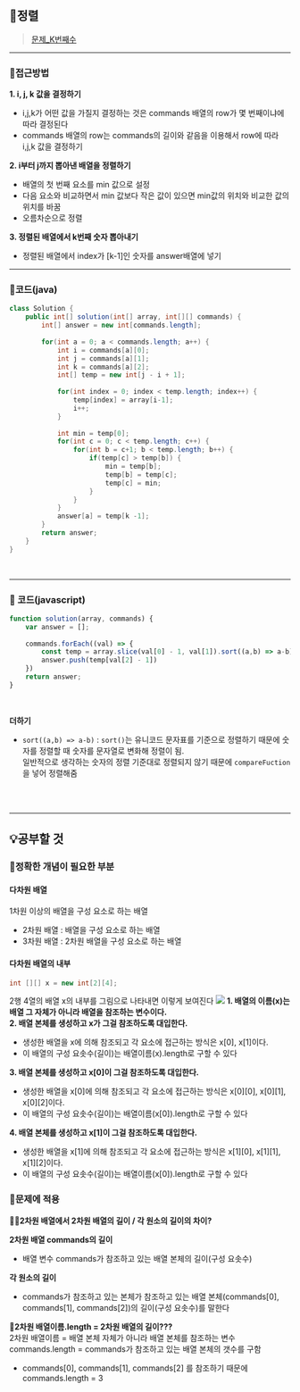 ## 📝정렬    
> [문제_K번째수](https://programmers.co.kr/learn/courses/30/lessons/42748) 

---
### 📍접근방법
**1. i, j, k 값을 결정하기**
- i,j,k가 어떤 값을 가질지 결정하는 것은 commands 배열의 row가 몇 번째이냐에 따라 결정된다 
- commands 배열의 row는 commands의 길이와 같음을 이용해서 row에 따라 i,j,k 값을 결정하기

**2. i부터 j까지 뽑아낸 배열을 정렬하기**
- 배열의 첫 번째 요소를 min 값으로 설정
- 다음 요소와 비교하면서 min 값보다 작은 값이 있으면 min값의 위치와 비교한 값의 위치를 바꿈
- 오름차순으로 정렬

**3. 정렬된 배열에서 k번째 숫자 뽑아내기**
- 정렬된 배열에서 index가 [k-1]인 숫자를 answer배열에 넣기

---
### 📍코드(java)
``` java
class Solution {
    public int[] solution(int[] array, int[][] commands) {
        int[] answer = new int[commands.length];
        
        for(int a = 0; a < commands.length; a++) {
            int i = commands[a][0];
            int j = commands[a][1];
            int k = commands[a][2];                        
            int[] temp = new int[j - i + 1];
        
            for(int index = 0; index < temp.length; index++) {
                temp[index] = array[i-1];
                i++;
            }
        
            int min = temp[0];
            for(int c = 0; c < temp.length; c++) {
                for(int b = c+1; b < temp.length; b++) {
                    if(temp[c] > temp[b]) {
                        min = temp[b];
                        temp[b] = temp[c];
                        temp[c] = min;
                    }
                }
            }
            answer[a] = temp[k -1];        
        }
        return answer;
    }
}
```

<br />

----
### 📍 코드(javascript)

```javascript
function solution(array, commands) {
    var answer = [];
    
    commands.forEach((val) => {
        const temp = array.slice(val[0] - 1, val[1]).sort((a,b) => a-b);
        answer.push(temp[val[2] - 1])
    })
    return answer;
}
```
<br />

**더하기**
- `sort((a,b) => a-b)` : `sort()`는 유니코드 문자표를 기준으로 정렬하기 때문에 숫자를 정렬할 때 숫자를 문자열로 변화해 정렬이 됨.     
                         일반적으로 생각하는 숫자의 정렬 기준대로 정렬되지 않기 때문에 `compareFuction`을 넣어 정렬해줌
                         
     <br />
     <br />
---
## 💡공부할 것
### 📍정확한 개념이 필요한 부분
#### 다차원 배열
1차원 이상의 배열을 구성 요소로 하는 배열  
- 2차원 배열 : 배열을 구성 요소로 하는 배열 
- 3차원 배열 : 2차원 배열을 구성 요소로 하는 배열

#### 다차원 배열의 내부
``` java 
int [][] x = new int[2][4];
```
2행 4열의 배열 x의 내부를 그림으로 나타내면 이렇게 보여진다
![](https://images.velog.io/images/zero9657/post/80b24ee0-93f6-439a-b980-9fa270502a08/KakaoTalk_20210722_190908865.jpg)
**1. 배열의 이름(x)는 배열 그 자체가 아니라 배열을 참조하는 변수이다.       
2. 배열 본체를 생성하고 x가 그걸 참조하도록 대입한다.** 
- 생성한 배열을 x에 의해 참조되고 각 요소에 접근하는 방식은 x[0], x[1]이다.
 - 이 배열의 구성 요솟수(길이)는 배열이름(x).length로 구할 수 있다

**3. 배열 본체를 생성하고 x[0]이 그걸 참조하도록 대입한다.**
- 생성한 배열을 x[0]에 의해 참조되고 각 요소에 접근하는 방식은 x[0][0], x[0][1], x[0][2]이다.
 - 이 배열의 구성 요솟수(길이)는 배열이름(x[0]).length로 구할 수 있다

**4. 배열 본체를 생성하고 x[1]이 그걸 참조하도록 대입한다.**
- 생성한 배열을 x[1]에 의해 참조되고 각 요소에 접근하는 방식은 x[1][0], x[1][1], x[1][2]이다.
 - 이 배열의 구성 요솟수(길이)는 배열이름(x[0]).length로 구할 수 있다

### 📍문제에 적용
🙋‍♀️**2차원 배열에서 2차원 배열의 길이 / 각 원소의 길이의 차이?**

**2차원 배열 commands의 길이**
- 배열 변수 commands가 참조하고 있는 배열 본체의 길이(구성 요솟수)

**각 원소의 길이** 
- commands가 참조하고 있는 본체가 참조하고 있는 배열 본체(commands[0], commands[1], commands[2])의 길이(구성 요솟수)를 말한다

🙋‍**2차원 배열이름.length = 2차원 배열의 길이???**     
2차원 배열이름 = 배열 본체 자체가 아니라 배열 본체를 참조하는 변수      
commands.length = commands가 참조하고 있는 배열 본체의 갯수를 구함
- commands[0], commands[1], commands[2] 를 참조하기 때문에 commands.length = 3



